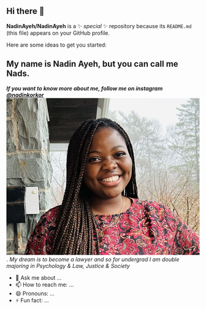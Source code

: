## Hi there 👋


**NadinAyeh/NadinAyeh** is a ✨ _special_ ✨ repository because its `README.md` (this file) appears on your GitHub profile.

Here are some ideas to get you started:

## My name is Nadin Ayeh, but you can call me Nads. 
***If you want to know more about me, follow me on instagram [@nadinkorkor](https://www.instagram.com/)***
![a picture of nadin](nadin%20picture.png). 
*My dream is to become a lawyer and so for undergrad I am double majoring in Psychology & Law, Justice & Society*
- 💬 Ask me about ...
- 📫 How to reach me: ...
- 😄 Pronouns: ...
- ⚡ Fun fact: ...


